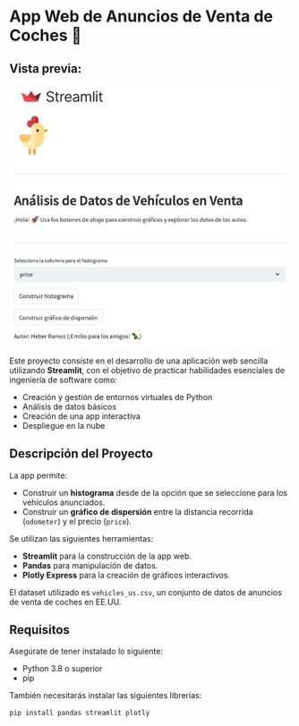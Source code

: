 # App Web de Anuncios de Venta de Coches 🚗
## Vista previa:
![¡Así se ve la landing page del proyecto!](https://raw.githubusercontent.com/MrHEmilio/vehicles_env/refs/heads/emilio/assets/Captura%20de%20pantalla%202025-04-26%20a%20la(s)%2019.19.31.png)

Este proyecto consiste en el desarrollo de una aplicación web sencilla utilizando **Streamlit**, con el objetivo de practicar habilidades esenciales de ingeniería de software como:
- Creación y gestión de entornos virtuales de Python
- Análisis de datos básicos
- Creación de una app interactiva
- Despliegue en la nube

## Descripción del Proyecto

La app permite:
- Construir un **histograma** desde de la opción que se seleccione para los vehículos anunciados.
- Construir un **gráfico de dispersión** entre la distancia recorrida (`odometer`) y el precio (`price`).

Se utilizan las siguientes herramientas:
- **Streamlit** para la construcción de la app web.
- **Pandas** para manipulación de datos.
- **Plotly Express** para la creación de gráficos interactivos.

El dataset utilizado es `vehicles_us.csv`, un conjunto de datos de anuncios de venta de coches en EE.UU.

## Requisitos

Asegúrate de tener instalado lo siguiente:

- Python 3.8 o superior
- pip

También necesitarás instalar las siguientes librerías:

```bash
pip install pandas streamlit plotly
